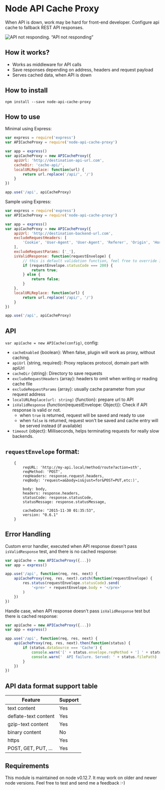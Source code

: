 Node API Cache Proxy
======
When API is down, work may be hard for front-end developer.
Configure api cache to fallback REST API responses.


![API not responding.](docs/OqWCFTn.gif)
“API not responding”


How it works?
------
- Works as middleware for API calls
- Save responses depending on address, headers and request payload
- Serves cached data, when API is down

How to install
------
```
npm install --save node-api-cache-proxy
```

How to use
------
Minimal using Express:
```js
var express = require('express')
var APICacheProxy = require('node-api-cache-proxy')

var app = express()
var apiCacheProxy = new APICacheProxy({
	apiUrl: 'http://destination-api-url.com',
	cacheDir: 'cache-api/',
	localURLReplace: function(url) {
		return url.replace('/api/', '/')
	}
})

app.use('/api', apiCacheProxy)
```

Sample using Express:
```js
var express = require('express')
var APICacheProxy = require('node-api-cache-proxy')

var app = express()
var apiCacheProxy = new APICacheProxy({
	apiUrl: 'http://destination-backend-url.com',
	excludeRequestHeaders: [
		'Cookie', 'User-Agent', 'User-Agent', 'Referer', 'Origin', 'Host', 'DNT'
	],
	excludeRequestParams: ['_'],
	isValidResponse: function(requestEnvelope) {
		// this is default validation function, feel free to override it
		if (requestEnvelope.statusCode === 200) {
			return true;
		} else {
			return false;
		}
	},
	localURLReplace: function(url) {
		return url.replace('/api/', '/')
	}
})

app.use('/api', apiCacheProxy)
```


API
------
`var apiCache = new APICache(config)`, config:
- `cacheEnabled` {boolean}: When false, plugin will work as proxy, without caching.
- `apiUrl` {string, required}: Proxy replaces protocol, domain part with apiUrl
- `cacheDir` {string}: Directory to save requests
- `excludeRequestHeaders` {array}: headers to omit when writing or reading cache file
- `excludeRequestParams` {array}: usually cache parameter from your request address
- `localURLReplace(url: string)` {function}: prepare url to API
- `isValidResponse` {function(requestEnvelope: Object)}: Check if API response is valid or not.
    - when `true` is returned, request will be saved and ready to use
    - when `false` is returned, request won't be saved and cache entry will be
      served instead (if available)
- `timeout` {object}:  Milliseconds, helps terminating requests for really slow backends.


`requestEnvelope` format:
------
```
	{
		reqURL: 'http://my-api.local/method/route?action=sth',
		reqMethod: 'POST',
		reqHeaders: response.request.headers,
		reqBody: 'request=a&body=is&just=for&POST=PUT,etc:)',

		body: body,
		headers: response.headers,
		statusCode: response.statusCode,
		statusMessage: response.statusMessage,

		cacheDate: "2015-11-30 01:35:53",
		version: "0.6.1"
	}
```

Error Handling
------
Custom error handler, executed when API response doesn't pass
`isValidResponse` test, and there is no cached response:
```js
var apiCache = new APICacheProxy({...})
var app = express()

app.use('/api', function(req, res, next) {
	apiCacheProxy(req, res, next).catch(function(requestEnvelope) {
		res.status(requestEnvelope.statusCode).send(
			'<pre>' + requestEnvelope.body + '</pre>'
		)
	})
})
```

Handle case, when API response doesn't pass `isValidResponse` test but there is
cached response:
```js
var apiCache = new APICacheProxy({...})
var app = express()

app.use('/api', function(req, res, next) {
	apiCacheProxy(req, res, next).then(function(status) {
		if (status.dataSource === 'Cache') {
			console.warn('[' + status.envelope.reqMethod + '] ' + status.envelope.reqURL)
			console.warn('  API failure. Served: ' + status.filePath)
		}
	})
})
```


API data format support table
------

| Feature               | Support       |
| --------------------- | ------------- |
| text content          | Yes           |
| deflate-text content  | Yes           |
| gzip-text content     | Yes           |
| binary content        | No            |
| https                 | Yes           |
| POST, GET, PUT, ...   | Yes           |

Requirements
------
This module is maintained on node v0.12.7. It may work on older and newer node
versions. Feel free to test and send me a feedback :-)
